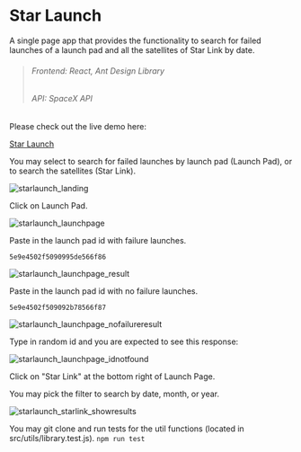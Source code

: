 # Star Launch

A single page app that provides the functionality to search for failed launches of a launch pad and all the satellites of Star Link by date. 

> ###### Frontend: React, Ant Design Library
> ###### API: SpaceX API

Please check out the live demo here:

[Star Launch](https://star-launch.vercel.app/)

You may select to search for failed launches by launch pad (Launch Pad), or to search the satellites (Star Link).

![starlaunch_landing](https://user-images.githubusercontent.com/49362324/152183656-15ab3fdf-234d-4ec7-a3b7-aa4d58880b08.png)

Click on Launch Pad.

![starlaunch_launchpage](https://user-images.githubusercontent.com/49362324/152183699-eccadee8-5982-48d2-85ba-c40e921ff7e8.png)

Paste in the launch pad id with failure launches. 
```
5e9e4502f5090995de566f86
```

![starlaunch_launchpage_result](https://user-images.githubusercontent.com/49362324/152183732-5629dfe2-536b-4562-9135-4cfd13add72d.png)

Paste in the launch pad id with no failure launches. 
```
5e9e4502f509092b78566f87
```
![starlaunch_launchpage_nofailureresult](https://user-images.githubusercontent.com/49362324/152183788-501fd429-be2f-4e7c-b690-430fc14f2a11.png)

Type in random id and you are expected to see this response:

![starlaunch_launchpage_idnotfound](https://user-images.githubusercontent.com/49362324/152183837-c7428b65-4ee5-4d62-b376-0ee9b10d3958.png)

Click on "Star Link" at the bottom right of Launch Page.

You may pick the filter to search by date, month, or year.

![starlaunch_starlink_showresults](https://user-images.githubusercontent.com/49362324/152183888-3cc4fcfa-fca8-4822-a257-17cc1b5adbe8.png)


You may git clone and run tests for the util functions (located in src/utils/library.test.js). 
```npm run test```



